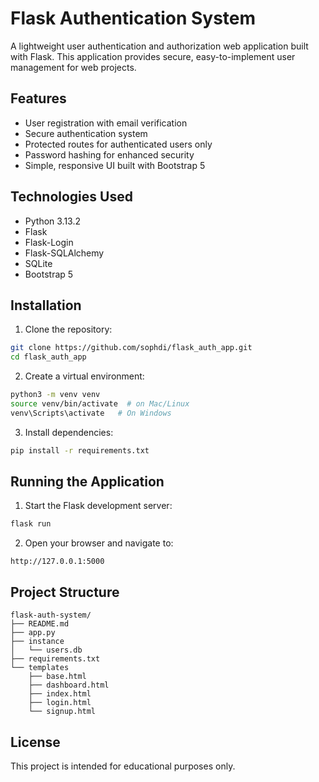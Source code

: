 # Flask Authentication System

A lightweight user authentication and authorization web application built with Flask. This application provides secure, easy-to-implement user management for web projects.

## Features

- User registration with email verification
- Secure authentication system
- Protected routes for authenticated users only
- Password hashing for enhanced security
- Simple, responsive UI built with Bootstrap 5


## Technologies Used

- Python 3.13.2
- Flask
- Flask-Login
- Flask-SQLAlchemy
- SQLite
- Bootstrap 5

## Installation

1. Clone the repository:
```bash
git clone https://github.com/sophdi/flask_auth_app.git
cd flask_auth_app
```

2. Create a virtual environment:
```bash
python3 -m venv venv
source venv/bin/activate  # on Mac/Linux
venv\Scripts\activate   # On Windows
```

3. Install dependencies:
```bash
pip install -r requirements.txt
```

## Running the Application

1. Start the Flask development server:
```bash
flask run
```

2. Open your browser and navigate to:
```
http://127.0.0.1:5000
```

## Project Structure
```
flask-auth-system/
├── README.md
├── app.py
├── instance
│   └── users.db
├── requirements.txt
└── templates
    ├── base.html
    ├── dashboard.html
    ├── index.html
    ├── login.html
    └── signup.html  
```

## License

This project is intended for educational purposes only.
